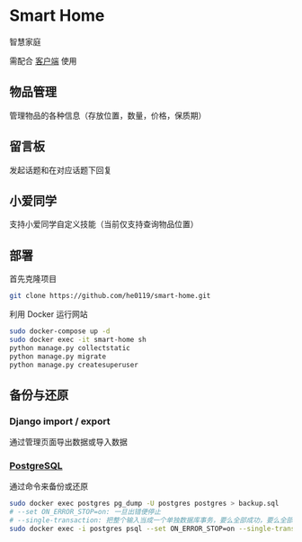 # Smart Home

智慧家庭

需配合 [客户端](https://github.com/he0119/smart-home-flutter/releases) 使用

## 物品管理

管理物品的各种信息（存放位置，数量，价格，保质期）

## 留言板

发起话题和在对应话题下回复

## 小爱同学

支持小爱同学自定义技能（当前仅支持查询物品位置）

## 部署

首先克隆项目

```bash
git clone https://github.com/he0119/smart-home.git
```

利用 Docker 运行网站

```bash
sudo docker-compose up -d
sudo docker exec -it smart-home sh
python manage.py collectstatic
python manage.py migrate
python manage.py createsuperuser
```

## 备份与还原

### Django import / export

通过管理页面导出数据或导入数据

### [PostgreSQL](https://www.postgresql.org/docs/12/backup.html)

通过命令来备份或还原

```bash
sudo docker exec postgres pg_dump -U postgres postgres > backup.sql
# --set ON_ERROR_STOP=on: 一旦出错便停止
# --single-transaction: 把整个输入当成一个单独数据库事务，要么全部成功，要么全部失败
sudo docker exec -i postgres psql --set ON_ERROR_STOP=on --single-transaction -U postgres postgres < backup.sql
```
